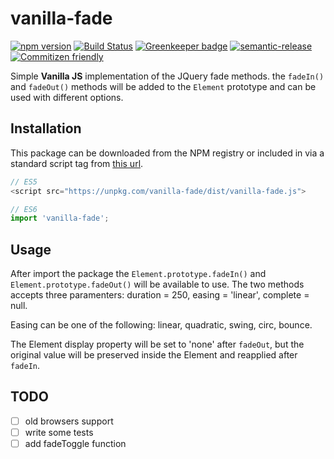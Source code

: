 # vanilla-fade

[![npm version](https://badge.fury.io/js/vanilla-fade.svg)](https://badge.fury.io/js/vanilla-fade) [![Build Status](https://travis-ci.org/matteobad/vanilla-fade.svg?branch=master)](https://travis-ci.org/matteobad/vanilla-fade/) [![Greenkeeper badge](https://badges.greenkeeper.io/matteobad/vanilla-fade.svg)](https://greenkeeper.io/)
[![semantic-release](https://img.shields.io/badge/%20%20%F0%9F%93%A6%F0%9F%9A%80-semantic--release-e10079.svg)](https://github.com/semantic-release/semantic-release) [![Commitizen friendly](https://img.shields.io/badge/commitizen-friendly-brightgreen.svg)](http://commitizen.github.io/cz-cli/)

Simple **Vanilla JS** implementation of the JQuery fade methods. the `fadeIn()` and `fadeOut()` methods will be added to the `Element` prototype and can be used with different options.

## Installation

This package can be downloaded from the NPM registry or included in via a standard script tag from [this url](https://unpkg.com/vanilla-fade/dist/vanilla-fade.js).

```javascript
// ES5
<script src="https://unpkg.com/vanilla-fade/dist/vanilla-fade.js">

// ES6
import 'vanilla-fade';
```

## Usage

After import the package the `Element.prototype.fadeIn()` and `Element.prototype.fadeOut()` will be available to use. The two methods accepts three paramenters: duration = 250, easing = 'linear', complete = null.

Easing can be one of the following:
linear, quadratic, swing, circ, bounce.

The Element display property will be set to 'none' after `fadeOut`, but the original value will be preserved inside the Element and reapplied after `fadeIn`.

## TODO

- [ ] old browsers support
- [ ] write some tests
- [ ] add fadeToggle function
